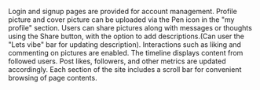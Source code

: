 Login and signup pages are provided for account management.
Profile picture and cover picture can be uploaded via the Pen icon in the "my profile" section.
Users can share pictures along with messages or thoughts using the Share button, with the option to add descriptions.(Can user the "Lets vibe" bar for updating description).
Interactions such as liking and commenting on pictures are enabled.
The timeline displays content from followed users.
Post likes, followers, and other metrics are updated accordingly.
Each section of the site includes a scroll bar for convenient browsing of page contents.
